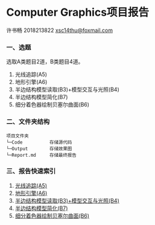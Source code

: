 # Computer Graphics项目报告

许书畅 2018213822 xsc14thu@foxmail.com

### 一、选题

选取A类题目2道，B类题目4道。

1. 光线追踪(A5)
2. 地形引擎(A6)
3. 半边结构模型读取(B3)+模型交互与光照(B4)
4. 半边结构模型简化(B7)
5. 细分着色器绘制贝塞尔曲面(B6)

### 二、文件夹结构

```
项目文件夹
└─Code          存储源代码
└─Output        存储效果图
└─Report.md     存储最终报告
```

### 三、报告快速索引

1. [光线追踪(A5)](./1.RayTracing(A5)/Report)
2. [地形引擎(A6)](./2.TerrainEngine(A6)/Report)
3. [半边结构模型读取(B3)+模型交互与光照(B4)](./3.HalfEdgeDS(B3+B4)/Report)
4. [半边结构模型简化(B7)](./4.MeshSimplification(B7)/Report)
5. [细分着色器绘制贝塞尔曲面(B6)](./5.BezierSurfaceTessellation(B6)/Report)